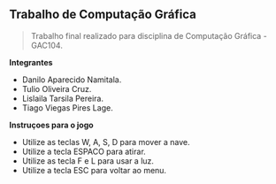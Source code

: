 ## Trabalho de Computação Gráfica

>Trabalho final realizado para disciplina de Computação Gráfica - GAC104.

**Integrantes**
- Danilo Aparecido Namitala.
- Tulio Oliveira Cruz.
- Lislaila Tarsila Pereira.
- Tiago Viegas Pires Lage.

**Instruçoes para o jogo**
- Utilize as teclas W, A, S, D para mover a nave.
- Utilize a tecla ESPACO para atirar.
- Utilize as tecla F e L para usar a luz.
- Utilize a tecla ESC para voltar ao menu.
